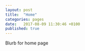 ```yaml
---
layout: post
title:  "Home"
categories: pages
date:   2017-08-09 11:30:46 +0100
published: true
---
```


Blurb for home page

